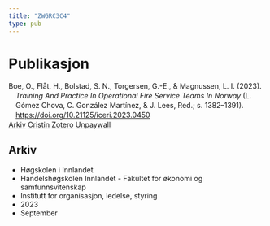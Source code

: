 ```yaml
---
title: "ZWGRC3C4"
type: pub
---
```

<h1>Publikasjon</h1>
<article id="csl-bib-container-ZWGRC3C4" class="csl-bib-container">
  <div class="csl-bib-body" style="line-height: 1.35; padding-left: 1em; text-indent:-1em;">
  <div class="csl-entry">Boe, O., Fl&#xE5;t, H., Bolstad, S. N., Torgersen, G.-E., &amp; Magnussen, L. I. (2023). <i>Training And Practice In Operational Fire Service Teams In Norway</i> (L. G&#xF3;mez Chova, C. Gonz&#xE1;lez Mart&#xED;nez, &amp; J. Lees, Red.; s. 1382&#x2013;1391). <a href="https://doi.org/10.21125/iceri.2023.0450">https://doi.org/10.21125/iceri.2023.0450</a></div>
</div>
  <div class="csl-bib-buttons">
    <a href="#taxonomy-article-ZWGRC3C4" class="csl-bib-button">Arkiv</a>
    <a href="https://app.cristin.no/results/show.jsf?id=2178863" alt="Cristin URL" class="csl-bib-button">Cristin</a>
    <a href="http://zotero.org/groups/5402882/items/ZWGRC3C4" alt="Zotero URL" class="csl-bib-button">Zotero</a>
    <a href="https://doi.org/10.21125/iceri.2023.0450" class="csl-bib-button">Unpaywall</a>
  </div>
  <div id="csl-bib-meta-container-ZWGRC3C4"></div>
</article>
<div id="csl-bib-meta-ZWGRC3C4" class="csl-bib-meta">
  <article id="taxonomy-article-ZWGRC3C4" class="taxonomy-article">
    <h1>Arkiv</h1>
    <ul>
      <li>Høgskolen i Innlandet</li>
      <li>Handelshøgskolen Innlandet - Fakultet for økonomi og samfunnsvitenskap</li>
      <li>Institutt for organisasjon, ledelse, styring</li>
      <li>2023</li>
      <li>September</li>
    </ul>
  </article>
</div>
